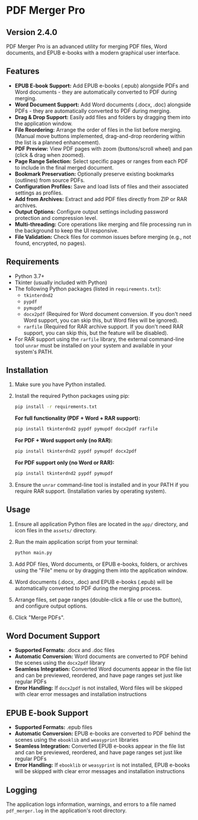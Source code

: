 # PDF Merger Pro

## Version 2.4.0

PDF Merger Pro is an advanced utility for merging PDF files, Word documents, and EPUB e-books with a modern graphical user interface.

## Features

*   **EPUB E-book Support:** Add EPUB e-books (.epub) alongside PDFs and Word documents - they are automatically converted to PDF during merging.
*   **Word Document Support:** Add Word documents (.docx, .doc) alongside PDFs - they are automatically converted to PDF during merging.
*   **Drag & Drop Support:** Easily add files and folders by dragging them into the application window.
*   **File Reordering:** Arrange the order of files in the list before merging. (Manual move buttons implemented, drag-and-drop reordering within the list is a planned enhancement).
*   **PDF Preview:** View PDF pages with zoom (buttons/scroll wheel) and pan (click & drag when zoomed).
*   **Page Range Selection:** Select specific pages or ranges from each PDF to include in the final merged document.
*   **Bookmark Preservation:** Optionally preserve existing bookmarks (outlines) from source PDFs.
*   **Configuration Profiles:** Save and load lists of files and their associated settings as profiles.
*   **Add from Archives:** Extract and add PDF files directly from ZIP or RAR archives.
*   **Output Options:** Configure output settings including password protection and compression level.
*   **Multi-threading:** Core operations like merging and file processing run in the background to keep the UI responsive.
*   **File Validation:** Check files for common issues before merging (e.g., not found, encrypted, no pages).

## Requirements

*   Python 3.7+
*   Tkinter (usually included with Python)
*   The following Python packages (listed in `requirements.txt`):
    *   `tkinterdnd2`
    *   `pypdf`
    *   `pymupdf`
    *   `docx2pdf` (Required for Word document conversion. If you don't need Word support, you can skip this, but Word files will be ignored).
    *   `rarfile` (Required for RAR archive support. If you don't need RAR support, you can skip this, but the feature will be disabled).
*   For RAR support using the `rarfile` library, the external command-line tool `unrar` must be installed on your system and available in your system's PATH.

## Installation

1.  Make sure you have Python installed.
2.  Install the required Python packages using pip:

    ```bash
    pip install -r requirements.txt
    ```

    **For full functionality (PDF + Word + RAR support):**
    ```bash
    pip install tkinterdnd2 pypdf pymupdf docx2pdf rarfile
    ```

    **For PDF + Word support only (no RAR):**
    ```bash
    pip install tkinterdnd2 pypdf pymupdf docx2pdf
    ```

    **For PDF support only (no Word or RAR):**
    ```bash
    pip install tkinterdnd2 pypdf pymupdf
    ```

3.  Ensure the `unrar` command-line tool is installed and in your PATH if you require RAR support. (Installation varies by operating system).

## Usage

1.  Ensure all application Python files are located in the `app/` directory, and icon files in the `assets/` directory.
2.  Run the main application script from your terminal:

    ```bash
    python main.py
    ```

3.  Add PDF files, Word documents, or EPUB e-books, folders, or archives using the "File" menu or by dragging them into the application window.
4.  Word documents (.docx, .doc) and EPUB e-books (.epub) will be automatically converted to PDF during the merging process.
5.  Arrange files, set page ranges (double-click a file or use the button), and configure output options.
6.  Click "Merge PDFs".

## Word Document Support

*   **Supported Formats:** .docx and .doc files
*   **Automatic Conversion:** Word documents are converted to PDF behind the scenes using the `docx2pdf` library
*   **Seamless Integration:** Converted Word documents appear in the file list and can be previewed, reordered, and have page ranges set just like regular PDFs
*   **Error Handling:** If `docx2pdf` is not installed, Word files will be skipped with clear error messages and installation instructions

## EPUB E-book Support

*   **Supported Formats:** .epub files
*   **Automatic Conversion:** EPUB e-books are converted to PDF behind the scenes using the `ebooklib` and `weasyprint` libraries
*   **Seamless Integration:** Converted EPUB e-books appear in the file list and can be previewed, reordered, and have page ranges set just like regular PDFs
*   **Error Handling:** If `ebooklib` or `weasyprint` is not installed, EPUB e-books will be skipped with clear error messages and installation instructions

## Logging

The application logs information, warnings, and errors to a file named `pdf_merger.log` in the application's root directory.